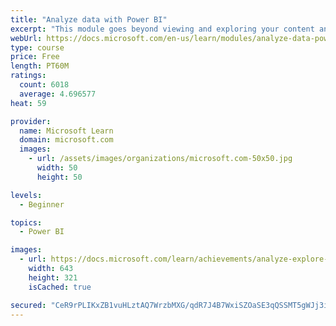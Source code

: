 ```yaml
---
title: "Analyze data with Power BI"
excerpt: "This module goes beyond viewing and exploring your content and explains how to interact with it by working with reports and dashboards to uncover and share new business insights."
webUrl: https://docs.microsoft.com/en-us/learn/modules/analyze-data-power-bi/
type: course
price: Free
length: PT60M
ratings:
  count: 6018
  average: 4.696577
heat: 59

provider:
  name: Microsoft Learn
  domain: microsoft.com
  images:
    - url: /assets/images/organizations/microsoft.com-50x50.jpg
      width: 50
      height: 50

levels:
  - Beginner

topics:
  - Power BI

images:
  - url: https://docs.microsoft.com/learn/achievements/analyze-explore-data-power-bi-social.png
    width: 643
    height: 321
    isCached: true

secured: "CeR9rPLIKxZB1vuHLztAQ7WrzbMXG/qdR7J4B7WxiSZOaSE3qQSSMT5gWJj3imjPrlwMS3av8IWLGlBtzifLp/z14XgvkkaN3wIs4e4VKNjjTxv5lUUD2zcN4mHNV5KxTyNfNgjeQepUevhS758Mi+R0XbCDGk6EvRX3H3ceHnl4X7r6FxTFJA6SkvMUZpd3SI3SUmaymt5mw33kkmz6VVOjXYSyHtAPrVT/mEKNvW7l6W1fMjBzItcIg0j+KnadfmALfVzn+rksTVnb1YINNv1fwlfyPbZrIqUej58RixbiidNCNrHVLw2PJTxLeNDvAZ9Nm8LKANfggnPWRny1z8LULNhUoTZSztqSdDS4w/QJ/SXN58WuPgwXq8lmctPdORbDCnd0YouBBtH713InbaRdJp+nlBKgFl0EuQLb+Ko=;j/WelcoAGqYGP6VkXCCz7w=="
---
```


